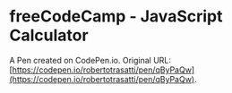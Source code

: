 # freeCodeCamp - JavaScript Calculator

A Pen created on CodePen.io. Original URL: [https://codepen.io/robertotrasatti/pen/qByPaQw](https://codepen.io/robertotrasatti/pen/qByPaQw).

